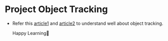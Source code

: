 # Project Object Tracking
 - Refer this [article1](https://www.pyimagesearch.com/2018/07/30/opencv-object-tracking/) and [article2](https://www.learnopencv.com/object-tracking-using-opencv-cpp-python/) to understand well about object tracking.


     Happy Learning💖 
